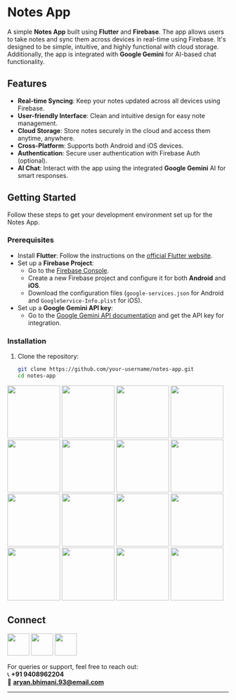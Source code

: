 # Notes App

A simple **Notes App** built using **Flutter** and **Firebase**. The app allows users to take notes and sync them across devices in real-time using Firebase. It's designed to be simple, intuitive, and highly functional with cloud storage. Additionally, the app is integrated with **Google Gemini** for AI-based chat functionality.

## Features
- **Real-time Syncing**: Keep your notes updated across all devices using Firebase.
- **User-friendly Interface**: Clean and intuitive design for easy note management.
- **Cloud Storage**: Store notes securely in the cloud and access them anytime, anywhere.
- **Cross-Platform**: Supports both Android and iOS devices.
- **Authentication**: Secure user authentication with Firebase Auth (optional).
- **AI Chat**: Interact with the app using the integrated **Google Gemini** AI for smart responses.

## Getting Started

Follow these steps to get your development environment set up for the Notes App.

### Prerequisites

- Install **Flutter**: Follow the instructions on the [official Flutter website](https://flutter.dev/docs/get-started/install).
- Set up a **Firebase Project**:
    - Go to the [Firebase Console](https://console.firebase.google.com/).
    - Create a new Firebase project and configure it for both **Android** and **iOS**.
    - Download the configuration files (`google-services.json` for Android and `GoogleService-Info.plist` for iOS).
- Set up a **Google Gemini API key**:
    - Go to the [Google Gemini API documentation](https://developers.google.com/gemini) and get the API key for integration.

### Installation

1. Clone the repository:

   ```bash
   git clone https://github.com/your-username/notes-app.git
   cd notes-app


<a><img src="assets/image/1.jpg" width="120" /></a>
<a><img src="assets/image/2.jpg" width="120" /></a>
<a><img src="assets/image/3.jpg" width="120" /></a>
<a><img src="assets/image/4.jpg" width="120" /></a>
<a><img src="assets/image/5.jpg" width="120" /></a>
<a><img src="assets/image/6.jpg" width="120" /></a>
<a><img src="assets/image/7.jpg" width="120" /></a>
<a><img src="assets/image/8.jpg" width="120" /></a>
<a><img src="assets/image/9.jpg" width="120" /></a>
<a><img src="assets/image/10.jpg" width="120" /></a>
<a><img src="assets/image/11.jpg" width="120" /></a>
<a><img src="assets/image/12.jpg" width="120" /></a>
<a><img src="assets/image/13.jpg" width="120" /></a>
<a><img src="assets/image/14.jpg" width="120" /></a>
<a><img src="assets/image/15.jpg" width="120" /></a>
<a><img src="assets/image/16.jpg" width="120" /></a>


## Connect

<a href="https://dev-aryanbhimani.pantheonsite.io/" target="_blank"><img src="assets/portfolio.png" width="50" ></a>
<a href="https://www.linkedin.com/in/aryanbhimani/" target="_blank"><img src="assets/linkedin.png" width="50"></a>
<a href="https://twitter.com/yourtwitterhandle" target="_blank"><img src="assets/twitter.png" width="50"></a> 

For queries or support, feel free to reach out:  
📞 **+91 9408962204**  
📧 **aryan.bhimani.93@email.com**

---

